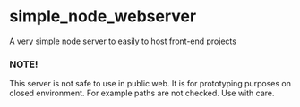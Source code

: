 # simple_node_webserver
A very simple node server to easily to host front-end projects

### NOTE!
This server is not safe to use in public web. It is for prototyping purposes on closed environment. For example paths are not checked. Use with care.